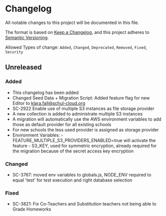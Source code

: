 # Changelog

All notable changes to this project will be documented in this file.

The format is based on [Keep a Changelog](https://keepachangelog.com/en/1.0.0/),
and this project adheres to [Semantic Versioning](https://semver.org/spec/v2.0.0.html).

Allowed Types of change: `Added`, `Changed`, `Deprecated`, `Removed`, `Fixed`, `Security`

## Unreleased

### Added

-   This changelog has been added
-   Changed Seed Data + Migration Script: Added feature flag for new Editor to klara.fall@schul-cloud.org
-   SC-2922 Enable use of multiple S3 instances as file storage provider
   -   A new collection is added to administrate multiple S3 instances 
   -   A migration will automatically use the AWS environment variables to add those as default provider for all existing schools
   -   For new schools the less used provider is assigned as storage provider
   -   Environment Variables:
      -   FEATURE_MULTIPLE_S3_PROVIDERS_ENABLED=true will activate the feature
      -   S3_KEY, used for symmetric encryption, already required for the migration because of the secret access key encryption

### Changed

-   SC-3767: moved env variables to globals.js, NODE_ENV required to equal 'test' for test execution and right database selection

### Fixed

-   SC-3821: Fix Co-Teachers and Substitution teachers not being able to Grade Homeworks
